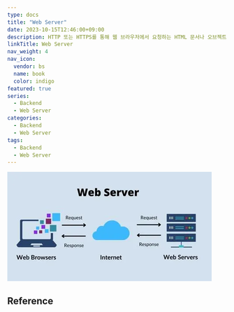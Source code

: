 ```yaml
---
type: docs
title: "Web Server"
date: 2023-10-15T12:46:00+09:00
description: HTTP 또는 HTTPS를 통해 웹 브라우저에서 요청하는 HTML 문서나 오브젝트(이미지 파일 등)을 전송해주는 서비스 프로그램
linkTitle: Web Server
nav_weight: 4
nav_icon:
  vendor: bs
  name: book
  color: indigo
featured: true
series:
  - Backend
  - Web Server
categories:
  - Backend
  - Web Server
tags:
  - Backend
  - Web Server
---
```


![Web Server](web-server.webp#center)

## Reference
